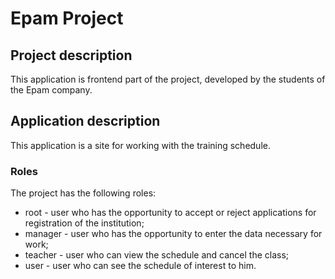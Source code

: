 # Epam Project #

## Project description ##
This application is frontend part of the project, developed by the students of the Epam company.

## Application description ##
This application is a site for working with the training schedule.

### Roles ###
The project has the following roles:
* root - user who has the opportunity to accept or reject applications for registration of the institution;
* manager - user who has the opportunity to enter the data necessary for work;
* teacher - user who can view the schedule and cancel the class;
* user - user who can see the schedule of interest to him.
